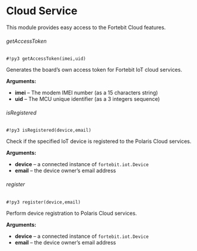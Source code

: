# Cloud Service

This module provides easy access to the Fortebit Cloud features.

###### getAccessToken

```#!py3 getAccessToken(imei,uid)```

Generates the board’s own access token for Fortebit IoT cloud services.


**Arguments:**
   
*	**imei** – The modem IMEI number (as a 15 characters string)
*	**uid** – The MCU unique identifier (as a 3 integers sequence)


###### isRegistered

```#!py3 isRegistered(device,email)```

Check if the specified IoT device is registered to the Polaris Cloud services.

**Arguments:**
   
*	**device** – a connected instance of `fortebit.iot.Device`
*	**email** – the device owner’s email address


###### register

```#!py3 register(device,email)```

Perform device registration to Polaris Cloud services.

**Arguments:**
   
*	**device** – a connected instance of `fortebit.iot.Device`
*	**email** – the device owner’s email address
<!--stackedit_data:
eyJoaXN0b3J5IjpbMzY2MTgxMjMzXX0=
-->
